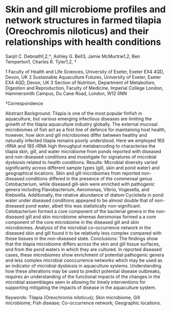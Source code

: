 # Skin and gill microbiome profiles and network structures in farmed tilapia (Oreochromis niloticus) and their relationships with health conditions

Sanjit C. Debnath1,2,†, Ashley G. Bell3, Jamie McMurtrie1,2, Ben Temperton1, Charles R. Tyler1,2, †

1 Faculty of Health and Life Sciences, University of Exeter, Exeter EX4 4QD, Devon, UK
2 Sustainable Aquaculture Futures, University of Exeter, Exeter EX4 4QD, Devon, UK
3 Section of Nutrition, Department of Metabolism, Digestion and Reproduction, Faculty of Medicine, Imperial College London, Hammersmith Campus, Du Cane Road, London, W12 0NN

†Correspondence

Abstract
Background: Tilapia is one of the most popular finfish in aquaculture, but various emerging infectious diseases are limiting the growth of the tilapia aquaculture industry globally. The external mucosal microbiomes of fish act as a first line of defence for maintaining host health, however, how skin and gill microbiomes differ between healthy and naturally infected tilapia remains poorly understood. Here we employed 16S rRNA and 18S rRNA high throughput metabarcoding to characterise the tilapia skin, gill, and water microbiome from ponds reported with diseased and non-diseased conditions and investigate for signatures of microbial dysbiosis related to health conditions. 
Results: Microbial diversity varied significantly across different sample types (gill, skin and pond water) and geographical locations. Skin and gill microbiomes from reported non-diseased conditions differed in the presence of the commensal genus Cetobacterium, while diseased gill-skin were enriched with pathogenic genera including Flavobacterium, Aeromonas, Vibrio, Vogesella, and Klebsiella. Additionally, the relative abundance of diatom Cyclotella in pond water under diseased conditions appeared to be almost double that of non-diseased pond water, albeit this was statistically non-significant. Cetobacterium formed a core component of the bacterial genera in the non-diseased gill and skin microbiome whereas Aeromonas formed a a core component of the core microbiome in the diseased gill and skin microbiomes. Analysis of the microbial co-occurrence network in the diseased skin and gill found it to be relatively less complex compared with these tissues in the non-diseased state. 
Conclusions: The findings show that the tilapia microbiome differs across the skin and gill tissue surfaces, and from the pond waters in which they are cultured. In reported diseased cases, these microbiomes show enrichment of potential pathogenic genera and less complex microbial cooccurrence networks which may be used as an indicator of microbial dysbiosis in aquaculture systems. Understanding how these alterations may be used to predict potential disease outbreaks, requires an understanding of the functional impacts of the changes in the microbial assemblages seen in allowing for timely interventions for supporting mitigating the impacts of disease in the aquaculture system. 

Keywords: Tilapia (Oreochromis niloticus); Skin microbiome, Gill microbiome; Fish disease; Co-occurrence network; Geographic locations.
